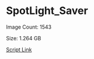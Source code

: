 # SpotLight_Saver

Image Count: 1543

Size: 1.264 GB

[Script Link](https://github.com/liuyal/Archive/blob/master/Python/Utilities/Miscellaneous/spotlight_saver.py)